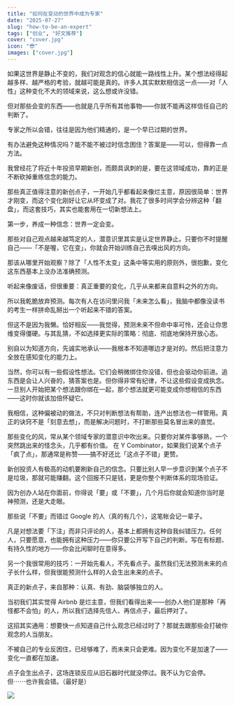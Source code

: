 ```yaml
---
title: "如何在变动的世界中成为专家"
date: "2025-07-27"
slug: "how-to-be-an-expert"
tags: ["创业", "好文推荐"]
cover: "cover.jpg"
icon: "😎"
images: ["cover.jpg"]
---
```

如果这世界是静止不变的，我们对观念的信心就能一路线性上升。某个想法经得起越多样、越严格的考验，就越可能是真的。许多人其实默默相信这一点——对「人性」这种变化不大的领域来说，这么想或许没错。



但对那些会变的东西——也就是几乎所有其他事物——你就不能再这样信任自己的判断了。



专家之所以会错，往往是因为他们精通的，是一个早已过期的世界。



有办法避免这种情况吗？能不能不被过时信念困住？答案是——可以，但得靠一点方法。



我曾经花了将近十年投资早期新创，而颇具讽刺的是，要在这领域成功，靠的正是不断砍掉重练信念的能力。



那些真正值得注意的新创点子，一开始几乎都看起来像烂主意，原因很简单：世界才刚变，而这个变化刚好让它从坏变成了对。我花了很多时间学会分辨这种「翻盘」，而这套技巧，其实也能套用在一切新想法上。



第一步，养成一种信念：世界一定会变。



那些对自己观点越来越笃定的人，潜意识里其实是认定世界静止。只要你不时提醒自己——「不是喔，它在变」，你就会开始训练自己去嗅出风的方向。



那该从哪里开始观察？除了「人性不太变」这条中等实用的原则外，很抱歉，变化这东西基本上没办法准确预测。



听起来像废话，但很重要：真正重要的变化，几乎从来都来自意料之外的方向。



所以我乾脆放弃预测。每次有人在访问里问我「未来怎么看」，我脑中都像没读书的考生一样拼命乱掰出一个听起来不错的答案。



但这不是因为我懒。恰好相反——我觉得，预测未来不但命中率可怜，还会让你思维变得僵硬。与其乱猜，不如选择更实际的策略：彻底、彻底地保持开放心态。



别自以为知道方向，先诚实地承认——我根本不知道哪边才是对的。然后把注意力全放在感知变化的能力上。



当然，你可以有一些假设性想法。它们会稍微绑住你没错，但也会驱动你前进。追东西是会让人兴奋的，猜答案也是。但你得非常有纪律，不让这些假设变成执念。
一旦别人开始把某个想法跟你绑在一起，那个想法就更可能变成你想相信的东西——这时你就该加倍怀疑它。



我相信，这种偏被动的做法，不只对判断想法有帮助，连产出想法也一样管用。真正的诀窍不是「刻意去想」，而是解决问题时，不打断那些莫名冒出来的直觉。



那些变化的风，常从某个领域专家的潜意识中吹出来。只要你对某件事够熟，一个突然跳出来的怪念头，几乎都有价值。
在 Y Combinator，如果我们说某个点子「疯了点」，那通常是称赞——搞不好还比「这点子不错」更赞。



新创投资人有极高的动机要刷新自己的信念。只要比别人早一步意识到某个点子不是垃圾，那就可能赚翻。这个回报不只是钱，更是你整个判断体系的现场验证。



因为创办人站在你面前，你得说「要」或「不要」，几个月后你就会知道你当时是神预测，还是大走眼。



那些说「不要」而错过 Google 的人（真的有几个），这笔帐会记一辈子。



凡是对想法要「下注」而非只评论的人，基本上都拥有这种自我纠错压力。任何人，只要愿意，也能拥有这种压力——你只要公开写下自己的判断。写在有标题、有持久性的地方——你会比闲聊时在意得多。



另一个我很常用的技巧：一开始先看人，不先看点子。虽然我们无法预测未来的点子长什么样，但我很能预测什么样的人会生出未来的点子。



真正的新点子，来自那种：认真、有劲、脑袋够独立的人。



当初我们其实觉得 Airbnb 是烂主意，但我们看得出来——创办人他们是那种「再怪都不会怕」的人，所以我们选择先信人、再信点子，最后押对了。



这招其实通用：想要快一点知道自己什么观念已经过时了？那就去跟那些会打破你观念的人当朋友。



不被自己的专业反困住，已经够难了，而未来只会更难。因为变化不是加速了——变化一直都在加速。



点子会生出点子，这场连锁反应从旧石器时代就没停过。我不认为它会停。
但⋯⋯也许我会错。（最好是）




![](https://prod-files-secure.s3.us-west-2.amazonaws.com/112d0858-5090-4d34-a606-b75eb8d65fd2/46476355-9cf3-4e99-9b7a-3531bc426380/1000202064.png?X-Amz-Algorithm=AWS4-HMAC-SHA256&X-Amz-Content-Sha256=UNSIGNED-PAYLOAD&X-Amz-Credential=ASIAZI2LB466SUSR5PRO%2F20250913%2Fus-west-2%2Fs3%2Faws4_request&X-Amz-Date=20250913T232629Z&X-Amz-Expires=3600&X-Amz-Security-Token=IQoJb3JpZ2luX2VjENf%2F%2F%2F%2F%2F%2F%2F%2F%2F%2FwEaCXVzLXdlc3QtMiJHMEUCIConGzTdxP%2B6VzOJe7rJ1AThP5bSJwlZ%2FBdCB7Q8TdWnAiEA1JbsNGeUQQg%2BwV6nEfU2pHwv%2FAu0ZplEXXVQ0B%2F%2F0Jcq%2FwMIUBAAGgw2Mzc0MjMxODM4MDUiDLnfo8Tbt753SQFSFyrcA027YWRffevk1PRPJ%2Fcbm4cbo%2FFsuXI5WhD9pSjA6KsaViOHMa6JR5fQEmGqO%2Brg1KDKiTIdCnqFRthgTJMRIbQ3L3P2JGSOQ%2Fk0KQ6VS7HTvBKLZkVniVq3ZSA%2B0lonJJDoAKIEH%2FFlQ7seVC4WqWC6Jsv0f%2F%2ByKaD%2FRO8TQDtdAFYNk5wSxzQCFpTVvgZglqDYQMPww3EVY5DZ3sefArYWwfm1OX6bh8uM9Ynk5yFjp%2F9gGj8VyhFgPNWj1CriGsrfvP86V150aRWwpKucvV20WzB6yBsGDcX8IzJ09nXpXpitDPnfXFQNNiOd6ePw2PDDY0MV1RUQmFrEd3E%2BrZAddj70tipRKQW5aLtW5SfcHQLFdSV6eu7XhZAwbr%2FPUxKjwRSIiZtb35RzFCNjlVuCF57pjM0IMXOiWFuGN6oEynaMw3dB4qtwiU4QsHzNgX8pSLr1lbaJsJTeJUc9mREex0UpJ1J%2FkbWuAP72sonWyJClTf4ikZc3O%2BMi75Qx51s0sn9UsB3eNl637RUGVP0qgkrpK7yKB4B8lcFDLwVlXHMCHRTWW71KmSR4iTzbtEmuUEAi4sqc6JSNBA2N3ApqscF%2F2RPL1YRTO5%2FSLrEBRh%2FQpzakCGjtbtpKMLzfl8YGOqUBLxRpJZ%2BNGOfl4RpP%2BvQu3TbNO0cOAQE8PnRTCtfvdzu0yhWr8NTBnbCEJQEeD7F9uJOzxfyz7ZTSePni1o9pYDySKQehWP29SZrdajI9PfRr54aynjbYx3FN0XFNdbQbP3HrnTGpzx1s%2BDjd4xU8FL9AOv1T9%2FuZHaLPLJRDtYPvEGEvJYZD1nimRlaSuzYBotbw8clwBzKwtFTCsfBd4PjOp3rA&X-Amz-Signature=cd39c93c0fa2a8324e913a2b61807c443a8d53682029954f3d3ee46b5e3098bf&X-Amz-SignedHeaders=host&x-amz-checksum-mode=ENABLED&x-id=GetObject)

